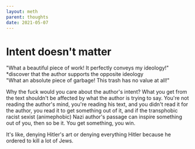 ```yaml
---
layout: meth
parent: thoughts
date: 2021-05-07
---
```

# Intent doesn't matter

"What a beautiful piece of work! It perfectly conveys my ideology!"  
*discover that the author supports the opposite ideology   
"What an absolute piece of garbage! This trash has no value at all!"

Why the fuck would you care about the author's intent?  What you get from the text shouldn't be affected by what the author is trying to say.
You're not reading the author's mind, you're reading his text, and you didn't read it for the author, you read it to get something out of it, and if the transphobic racist sexist (animephobic) Nazi author's passage can inspire something out of you, then so be it. You get something, you win.

It's like, denying Hitler's art or denying everything Hitler because he ordered to kill a lot of Jews.